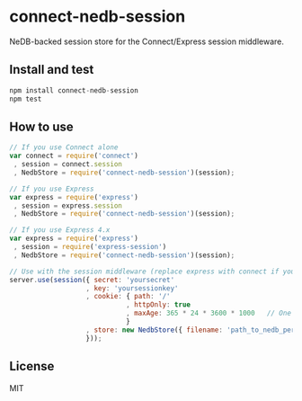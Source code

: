 connect-nedb-session
====================

NeDB-backed session store for the Connect/Express session middleware.

## Install and test
```javascript
npm install connect-nedb-session
npm test
```

## How to use
```javascript
// If you use Connect alone
var connect = require('connect')
 , session = connect.session
 , NedbStore = require('connect-nedb-session')(session);

// If you use Express
var express = require('express')
 , session = express.session
 , NedbStore = require('connect-nedb-session')(session);

// If you use Express 4.x
var express = require('express')
 , session = require('express-session')
 , NedbStore = require('connect-nedb-session')(session);

// Use with the session middleware (replace express with connect if you use Connect)
server.use(session({ secret: 'yoursecret'
                   , key: 'yoursessionkey'
                   , cookie: { path: '/'
                             , httpOnly: true
                             , maxAge: 365 * 24 * 3600 * 1000   // One year for example
                             }
                   , store: new NedbStore({ filename: 'path_to_nedb_persistence_file' })
                   }));
```

## License
MIT
